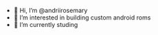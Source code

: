 - 👋 Hi, I’m @andriirosemary
- 👀 I’m interested in building custom android roms
- 🌱 I’m currently studing 

<!---
andriirosemary/andriirosemary is a ✨ special ✨ repository because its `README.md` (this file) appears on your GitHub profile.
You can click the Preview link to take a look at your changes.
--->

